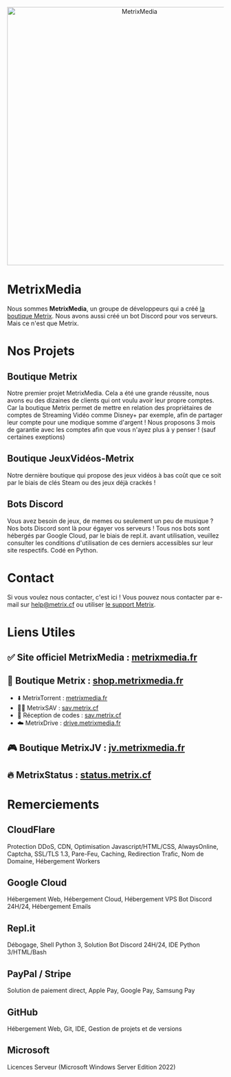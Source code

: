 <p align="center">
    <img src="https://i.imgur.com/8DB5Ghz.png" width="600x200" alt="MetrixMedia" />
</p>

# MetrixMedia

Nous sommes <strong>MetrixMedia</strong>, un groupe de développeurs qui a créé <a href="https://metrix.cf">la boutique Metrix</a>. Nous avons aussi créé un bot Discord pour vos serveurs. Mais ce n'est que Metrix.

# Nos Projets

## Boutique Metrix

Notre premier projet MetrixMedia. Cela a été une grande réussite, nous avons eu des dizaines de clients qui ont voulu avoir leur propre comptes. Car la boutique Metrix permet de mettre en relation des propriétaires de comptes de Streaming Vidéo comme Disney+ par exemple, afin de partager leur compte pour une modique somme d'argent ! Nous proposons 3 mois de garantie avec les comptes afin que vous n'ayez plus à y penser ! (sauf certaines exeptions)

## Boutique JeuxVidéos-Metrix

Notre dernière boutique qui propose des jeux vidéos à bas coût que ce soit par le biais de clés Steam ou des jeux déjà crackés !

## Bots Discord

Vous avez besoin de jeux, de memes ou seulement un peu de musique ? Nos bots Discord sont là pour égayer vos serveurs ! Tous nos bots sont hébergés par Google Cloud, par le biais de repl.it. avant utilisation, veuillez consulter les conditions d'utilisation de ces derniers accessibles sur leur site respectifs. Codé en Python.

# Contact 

Si vous voulez nous contacter, c'est ici ! Vous pouvez nous contacter par e-mail sur <a href="mailto://help@metrix.cf">help@metrix.cf</a> ou utiliser <a href="https://www.metrix.cf/support">le support Metrix</a>.

# Liens Utiles
## ✅ Site officiel MetrixMedia : <a href="https://metrixmedia.fr">metrixmedia.fr</a>
## 🛒 Boutique Metrix : <a href="https://shop.metrixmedia.fr">shop.metrixmedia.fr</a>
- ⬇️ MetrixTorrent : <a href="https://shop.metrixmedia.fr/divers/torrentdownloader">metrixmedia.fr</a>
- 🧑‍🔧 MetrixSAV : <a href="https://sav.metrix.cf">sav.metrix.cf</a>
- 📩 Réception de codes : <a href="https://sav.metrix.cf">sav.metrix.cf</a>
- ☁️ MetrixDrive : <a href="https://drive.metrixmedia.fr">drive.metrixmedia.fr</a>
## 🎮 Boutique MetrixJV : <a href="https://jv.metrixmedia.fr">jv.metrixmedia.fr</a>
## 🔥 MetrixStatus : <a href="https://status.metrix.cf">status.metrix.cf</a>

# Remerciements

## CloudFlare

Protection DDoS, CDN, Optimisation Javascript/HTML/CSS, AlwaysOnline, Captcha, SSL/TLS 1.3, Pare-Feu, Caching, Redirection Trafic, Nom de Domaine, Hébergement Workers

## Google Cloud

Hébergement Web, Hébergement Cloud, Hébergement VPS Bot Discord 24H/24, Hébergement Emails

## Repl.it

Débogage, Shell Python 3, Solution Bot Discord 24H/24, IDE Python 3/HTML/Bash

## PayPal / Stripe

Solution de paiement direct, Apple Pay, Google Pay, Samsung Pay

## GitHub

Hébergement Web, Git, IDE, Gestion de projets et de versions

## Microsoft

Licences Serveur (Microsoft Windows Server Edition 2022)
